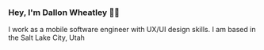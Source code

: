 ### Hey, I'm Dallon Wheatley ✌🏻

I work as a mobile software engineer with UX/UI design skills. I am based in the Salt Lake City, Utah
